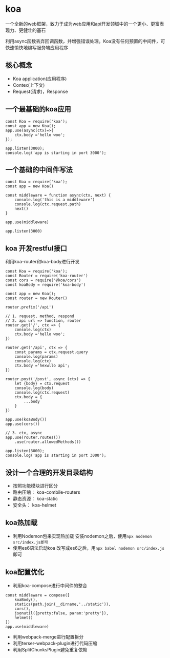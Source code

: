 # koa
一个全新的web框架，致力于成为web应用和api开发领域中的一个更小、更富表现力、更健壮的基石

利用async函数丢弃回调函数，并增强错误处理。Koa没有任何预置的中间件，可快速愉快地编写服务端应用程序

## 核心概念
* Koa application(应用程序)
* Contex(上下文)
* Request(请求)，Response

## 一个最基础的koa应用
```
const Koa = require('koa');
const app = new Koa();
app.use(async(ctx)=>{
    ctx.body ='hello woo';
});

app.listen(3000);
console.log('app is starting in port 3000');
```

## 一个基础的中间件写法
```
const Koa = require('koa');
const app = new Koa()

const middleware = function async(ctx, next) {
    console.log('this is a middleware')
    console.log(ctx.request.path)
    next()
}

app.use(middleware)

app.listen(3000)
```

## koa 开发restful接口
利用koa-router和koa-body进行开发

```
const Koa = require('koa');
const Router = require('koa-router')
const cors = require('@koa/cors')
const koaBody = require('koa-body')

const app = new Koa();
const router = new Router()

router.prefix('/api')

// 1. request, method, respond
// 2. api url => function, router
router.get('/', ctx => {
    console.log(ctx)
    ctx.body ='hello woo';
})

router.get('/api', ctx => {
    const params = ctx.request.query
    console.log(params)
    console.log(ctx)
    ctx.body ='hexwllo api';
})

router.post('/post', async (ctx) => {
    let {body} = ctx.request
    console.log(body)
    console.log(ctx.request)
    ctx.body = {
        ...body
    }
})

app.use(koaBody())
app.use(cors())

// 3. ctx, async
app.use(router.routes())
    .use(router.allowedMethods())

app.listen(3000);
console.log('app is starting in port 3000');

```

## 设计一个合理的开发目录结构
* 按照功能模块进行区分
* 路由压缩： koa-combile-routers
* 静态资源： koa-static
* 安全头： koa-helmet

## koa热加载
* 利用Nodemon包来实现热加载
安装nodemon之后，使用`npx nodemon src/index.js即可`
* 使用es6语法启动koa
改写成es6之后，用`npx babel nodemon src/index.js`即可

## koa配置优化
* 利用koa-compose进行中间件的整合
```
const middleware = compose([
    koaBody(),
    statics(path.join(__dirname,'../static')),
    cors(),
    jsonutil({pretty:false, param:'pretty'}),
    helmet()
])
app.use(middleware)
```
* 利用webpack-merge进行配置拆分
* 利用terser-webpack-plugin进行代码压缩
* 利用SplitChunksPlugin避免重复依赖


